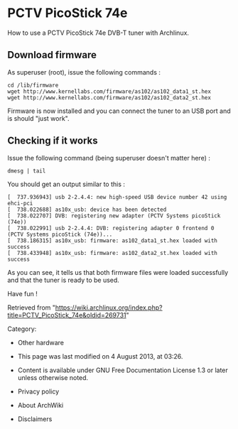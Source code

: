 PCTV PicoStick 74e
==================

How to use a PCTV PicoStick 74e DVB-T tuner with Archlinux.

Download firmware
-----------------

As superuser (root), issue the following commands :

    cd /lib/firmware
    wget http://www.kernellabs.com/firmware/as102/as102_data1_st.hex
    wget http://www.kernellabs.com/firmware/as102/as102_data2_st.hex

Firmware is now installed and you can connect the tuner to an USB port
and is should "just work".

Checking if it works
--------------------

Issue the following command (being superuser doesn't matter here) :

    dmesg | tail

You should get an output similar to this :

    [  737.936943] usb 2-2.4.4: new high-speed USB device number 42 using ehci-pci
    [  738.022688] as10x_usb: device has been detected
    [  738.022707] DVB: registering new adapter (PCTV Systems picoStick (74e))
    [  738.022991] usb 2-2.4.4: DVB: registering adapter 0 frontend 0 (PCTV Systems picoStick (74e))...
    [  738.186315] as10x_usb: firmware: as102_data1_st.hex loaded with success
    [  738.433948] as10x_usb: firmware: as102_data2_st.hex loaded with success

As you can see, it tells us that both firmware files were loaded
successfully and that the tuner is ready to be used.

Have fun !

Retrieved from
"https://wiki.archlinux.org/index.php?title=PCTV_PicoStick_74e&oldid=269731"

Category:

-   Other hardware

-   This page was last modified on 4 August 2013, at 03:26.
-   Content is available under GNU Free Documentation License 1.3 or
    later unless otherwise noted.
-   Privacy policy
-   About ArchWiki
-   Disclaimers
